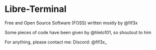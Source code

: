 # Libre-Terminal

Free and Open Source Software (FOSS) written mostly by @fif3x

Some pieces of code have been given by @hlelo101, so shoutout to him

For anything, please contact me:
Discord: @fif3x_
